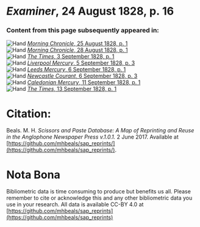 # *Examiner*, 24 August 1828, p. 16  
  
### Content from this page subsequently appeared in:  
![Hand](http://scissorsandpaste.net/wp-content/uploads/2017/06/smallhandpointer.png) [*Morning Chronicle*, 25 August 1828, p. 1](https://mhbeals.github.io/sap_html/Morning-Chronicle/Morning-Chronicle-25-August-1828-p-1)  
![Hand](http://scissorsandpaste.net/wp-content/uploads/2017/06/smallhandpointer.png) [*Morning Chronicle*, 28 August 1828, p. 1](https://mhbeals.github.io/sap_html/Morning-Chronicle/Morning-Chronicle-28-August-1828-p-1)  
![Hand](http://scissorsandpaste.net/wp-content/uploads/2017/06/smallhandpointer.png) [*The Times*, 3 September 1828, p. 1](https://mhbeals.github.io/sap_html/The-Times/The-Times-3-September-1828-p-1)  
![Hand](http://scissorsandpaste.net/wp-content/uploads/2017/06/smallhandpointer.png) [*Liverpool Mercury*, 5 September 1828, p. 3](https://mhbeals.github.io/sap_html/Liverpool-Mercury/Liverpool-Mercury-5-September-1828-p-3)  
![Hand](http://scissorsandpaste.net/wp-content/uploads/2017/06/smallhandpointer.png) [*Leeds Mercury*, 6 September 1828, p. 1](https://mhbeals.github.io/sap_html/Leeds-Mercury/Leeds-Mercury-6-September-1828-p-1)  
![Hand](http://scissorsandpaste.net/wp-content/uploads/2017/06/smallhandpointer.png) [*Newcastle Courant*, 6 September 1828, p. 3](https://mhbeals.github.io/sap_html/Newcastle-Courant/Newcastle-Courant-6-September-1828-p-3)  
![Hand](http://scissorsandpaste.net/wp-content/uploads/2017/06/smallhandpointer.png) [*Caledonian Mercury*, 11 September 1828, p. 1](https://mhbeals.github.io/sap_html/Caledonian-Mercury/Caledonian-Mercury-11-September-1828-p-1)  
![Hand](http://scissorsandpaste.net/wp-content/uploads/2017/06/smallhandpointer.png) [*The Times*, 13 September 1828, p. 1](https://mhbeals.github.io/sap_html/The-Times/The-Times-13-September-1828-p-1)  


# Citation: 

Beals. M. H. *Scissors and Paste Database: A Map of Reprinting and Reuse in the Anglophone Newspaper Press v.1.0.1.* 2 June 2017. Available at [https://github.com/mhbeals/sap_reprints/](https://github.com/mhbeals/sap_reprints/). 

# Nota Bona

Bibliometric data is time consuming to produce but benefits us all. Please remember to cite or acknowledge this and any other bibliometric data you use in your research. All data is available CC-BY 4.0 at [https://github.com/mhbeals/sap_reprints](https://github.com/mhbeals/sap_reprints)